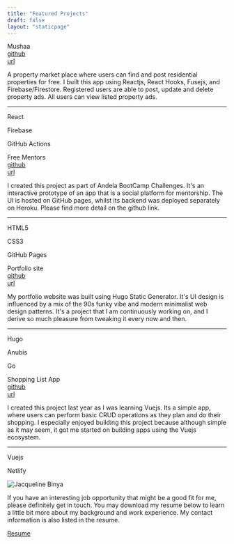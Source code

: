 ```yaml
---
title: "Featured Projects"
draft: false
layout: "staticpage"
---
```


<!-- <a href="https://jackiebinya.github.io/free-mentors-challenge-final/UI/" target="_blank" class="social-link">
      <image src="https://res.cloudinary.com/di70zcupa/image/upload/v1588093965/Jacqueline%20Binya%20Website%20Assets/Free_Mentors_wwcsfx.png" width = "500px" height = "300px" alt="Image Preveiw of Freementors project"> 
</a>
<div class="project-desc">
    <h2>Free Mentors</h2>
    <p>HTML5, Javascript E6, CSS3</p>
</div>  -->

<div class="project-container">
  <div class="project-wrapper">
    <div class="project-headliner">
      <div> 
      <span class="project-title">Mushaa</span>
      </div>
      <div class="project-external-links">
        <div class="project-github">
          <a class="article-link" href="https://github.com/JackieBinya/musha"  target="_blank" >github</a>
        </div>
        <div class="project-url">
        <a class="article-link" href="https://musha-000.firebaseapp.com/"  target="_blank">url</a>
        </div>
      </div>
  </div>
  <p class="project-description">
   A property market place where users can find and post residential properties for free. I built this app using Reactjs, React Hooks, Fusejs, and Firebase/Firestore. Registered users are able to post, update and delete property ads. All users can view listed property ads.
  </p>
  <hr>
  <div class="project-stack">
    <p>React</p>
    <p>Firebase</p>
    <p>GitHub Actions</p>
  </div>
  </div>

  <div class="project-wrapper">
    <div class="project-headliner">
      <div> 
      <span class="project-title">Free Mentors</span>
      </div>
      <div class="project-external-links">
        <div class="project-github">
          <a class="article-link" href="https://github.com/JackieBinya/free-mentors-challenge-final"  target="_blank">github</a>
        </div>
        <div class="project-url">
        <a class="article-link"  href="https://jackiebinya.github.io/free-mentors-challenge-final/UI/"  target="_blank">url</a>
        </div>
      </div>
  </div>
  <p class="project-description">
 I created this project as part of Andela BootCamp Challenges. It's an interactive prototype of an app that is a social platform for mentorship. The UI is hosted on GitHub pages, whilst its backend was deployed separately on Heroku. Please find more detail on the github link.
  </p>
  <hr>
  <div class="project-stack">
    <p>HTML5</p>
    <p>CSS3</p>
    <p>GitHub Pages</p>
  </div>
  </div>

  <div class="project-wrapper">
    <div class="project-headliner">
      <div> 
      <span class="project-title">Portfolio site</span>
      </div>
      <div class="project-external-links">
        <div class="project-github">
          <a class="article-link" href="https://github.com/JackieBinya/jacqueline-binya-website"  target="_blank">github</a>
        </div>
        <div class="project-url">
          <a class="article-link" href="https://jackiebinya.github.io/"  target="_blank">url</a>
        </div>
     </div>
  </div>
  <p class="project-description">
 My portfolio website was built using Hugo Static Generator. It's UI design is influenced by a mix of the 90s funky vibe and modern minimalist web design patterns. It's a project that I am continuously working on, and I derive so much pleasure from tweaking it every now and then.
  </p>
  <hr>
  <div class="project-stack">
    <p>Hugo </p>
    <p>Anubis</p>
    <p>Go</p>
  </div>
  </div>

  <div class="project-wrapper">
    <div class="project-headliner">
      <div> 
      <span class="project-title">Shopping List App</span>
      </div>
      <div class="project-external-links">
        <div class="project-github">
          <a class="article-link" href="https://github.com/JackieBinya/shopping-list-app"  target="_blank">github</a>
        </div>
        <div class="project-url">
          <a class="article-link" href="https://youthful-wescoff-90f50a.netlify.app/"  target="_blank">url</a>
        </div>
     </div>
  </div>
  <p class="project-description">
 I created this project last year as I was learning Vuejs. Its a simple app, where users can perform basic CRUD operations as they plan and do their shopping. I especially enjoyed building this project because although simple as it may seem, it got me started on building apps using the Vuejs ecosystem.
  </p>
  <hr>
  <div class="project-stack">
    <p>Vuejs</p>
    <p>Netlify</p>
  </div>
  </div>
</div>
<section class="job-marketing">
  <div class="job-marketing-image_container">
    <img class="job-marketing_image" src="/images/me.jpg" alt="Jacqueline Binya">
  </div>

  <div class="job-marketing_inner">
    <p>
     If you have an interesting job opportunity that might be a good fit for me, please definitely get in touch. You may download my resume below to learn a little bit more about my background and work experience. My contact information is also listed in the resume.
    </p>
    <a  class="article-link" href="/resume/JacquelineBinya-CV.pdf" download="Jacqueline-Binya-Resume">Resume</a>
  </div>
</section>